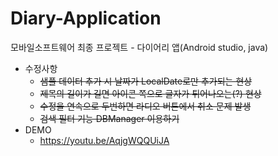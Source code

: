 # Diary-Application
모바일소프트웨어 최종 프로젝트 - 다이어리 앱(Android studio, java)
　
* 수정사항
  * ~~샘플 데이터 추가 시 날짜가 LocalDate로만 추가되는 현상~~
  * ~~제목의 길이가 길면 아이콘 쪽으로 글자가 튀어나오는(?) 현상~~
  * ~~수정을 연속으로 두번하면 라디오 버튼에서 취소 문제 발생~~
  * ~~검색 필터 기능 DBManager 이용하기~~
* DEMO
  * https://youtu.be/AqjgWQQUiJA
